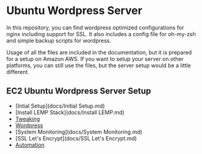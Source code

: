 # Ubuntu Wordpress Server

In this repository, you can find wordpress optimized configurations for nginx including support for SSL. It also includes a config file for oh-my-zsh and simple backup scripts for wordpress.

Usage of all the files are included in the documentation, but it is prepared for a setup on Amazon AWS. If you want to setup your server on other platforms, you can still use the files, but the server setup would be a little different.

## EC2 Ubuntu Wordpress Server Setup

- [Intial Setup](docs/Initial Setup.md)
- [Install LEMP Stack](docs/Install LEMP.md)
- [Tweaking](docs/Tweaking.md)
- [Wordpress](docs/Wordpress.md)
- [System Monitoring](docs/System Monitoring.md)
- [SSL Let's Encrypt](docs/SSL Let's Encrypt.md)
- [Automation](docs/Automation.md)
